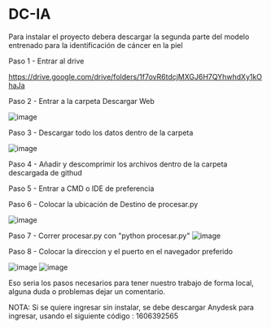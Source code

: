 # DC-IA
Para instalar el proyecto debera descargar la segunda parte del modelo entrenado para la identificación de cáncer en la piel

Paso 1 - Entrar al drive

https://drive.google.com/drive/folders/1f7ovR6tdcjMXGJ6H7QYhwhdXy1kOhaJa

Paso 2 - Entrar a la carpeta Descargar Web 

![image](https://github.com/K-834/DC-IA/assets/84693877/6b3f92a6-fb9a-40ca-b807-1e4419bf9d21)

Paso 3 - Descargar todo los datos dentro de la carpeta 

![image](https://github.com/K-834/DC-IA/assets/84693877/1c1f75d2-d061-41d7-9578-b8dfec9335cc)

Paso 4 - Añadir y descomprimir los archivos dentro de la carpeta descargada de githud

Paso 5 - Entrar a CMD o IDE de preferencia

Paso 6 - Colocar la ubicación de Destino de procesar.py

![image](https://github.com/K-834/DC-IA/assets/84693877/ecf8b37d-b94c-4258-b09c-27748d79e6e4)

Paso 7 - Correr procesar.py con "python procesar.py"
![image](https://github.com/K-834/DC-IA/assets/84693877/5c8db215-d7c7-4b02-bb49-2e70f7ce7c8e)

Paso 8 - Colocar la direccion y el puerto en el navegador preferido 

![image](https://github.com/K-834/DC-IA/assets/84693877/9f8a91d6-5279-4780-80b9-5ef446259626)
![image](https://github.com/K-834/DC-IA/assets/84693877/aa0c8cd8-a7f8-4d83-8be1-b24368076a7b)

Eso seria los pasos necesarios para tener nuestro trabajo de forma local, alguna duda o problemas dejar un comentario. 

NOTA: Si se quiere ingresar sin instalar, se debe descargar Anydesk para ingresar, usando el siguiente código : 1606392565
 
